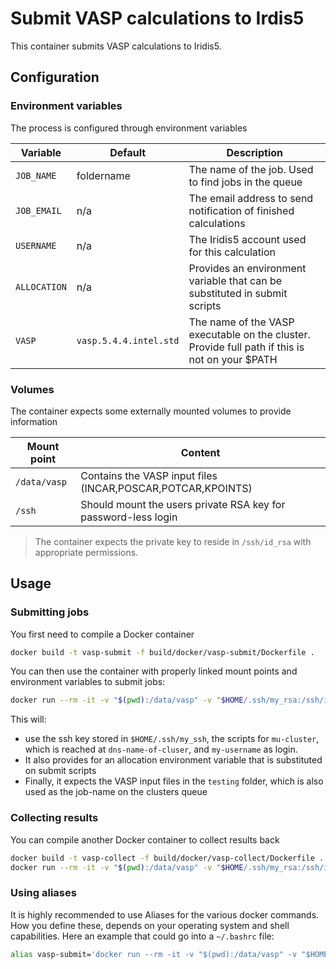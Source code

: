 # Submit VASP calculations to Irdis5

This container submits VASP calculations to Iridis5.

## Configuration
### Environment variables

The process is configured through environment variables

| Variable     | Default                | Description                                                                                    |
| ------------ | ---------------------- | ---------------------------------------------------------------------------------------------- |
| `JOB_NAME`   | foldername             | The name of the job. Used to find jobs in the queue                                            |
| `JOB_EMAIL`  | n/a                    | The email address to send notification of finished calculations                                |
| `USERNAME`   | n/a                    | The Iridis5 account used for this calculation                                                  |
| `ALLOCATION` | n/a                    | Provides an environment variable that can be substituted in submit scripts                     |
| `VASP`       | `vasp.5.4.4.intel.std` | The name of the VASP executable on the cluster. Provide full path if this is not on your $PATH |
### Volumes

The container expects some externally mounted volumes to provide information

| Mount point  | Content                                                        |
| ------------ | -------------------------------------------------------------- |
| `/data/vasp` | Contains the VASP input files (INCAR,POSCAR,POTCAR,KPOINTS)    |
| `/ssh`       | Should mount the users private RSA key for password-less login |

> The container expects the private key to reside in `/ssh/id_rsa` with appropriate permissions.

## Usage

### Submitting jobs

You first need to compile a Docker container

```bash
docker build -t vasp-submit -f build/docker/vasp-submit/Dockerfile . 
```

You can then use the container with properly linked mount points and environment variables to submit jobs:

```bash
docker run --rm -it -v "$(pwd):/data/vasp" -v "$HOME/.ssh/my_rsa:/ssh/id_rsa" -e CLUSTER=my-cluster -e HOSTNAME=dns-name-of-cluster -e USERNAME=my-username -e ALLOCATION=my-allocation vasp-submit testing
```

This will:

* use the ssh key stored in `$HOME/.ssh/my_ssh`, the scripts for `mu-cluster`, which is reached at `dns-name-of-cluser`, and `my-username` as login.
* It also provides for an allocation environment variable that is substituted on submit scripts
* Finally, it expects the VASP input files in the `testing` folder, which is also used as the job-name on the clusters queue

### Collecting results

You can compile another Docker container to collect results back

```bash
docker build -t vasp-collect -f build/docker/vasp-collect/Dockerfile .
docker run --rm -it -v "$(pwd):/data/vasp" -v "$HOME/.ssh/my_rsa:/ssh/id_rsa" -e CLUSTER=my-cluster -e HOSTNAME=dns-name-of-cluster -e USERNAME=my-username vasp-collect testing
```

### Using aliases

It is highly recommended to use Aliases for the various docker commands. How you define these, depends on your operating system and shell capabilities. Here an example that could go into a `~/.bashrc` file:

```bash
alias vasp-submit='docker run --rm -it -v "$(pwd):/data/vasp" -v "$HOME/.ssh/my_rsa:/ssh/id_rsa" -e CLUSTER=my-cluster -e HOSTNAME=dns-name-of-cluster -e USERNAME=my-username -e ALLOCATION=my-allocation vasp-submit'
```

